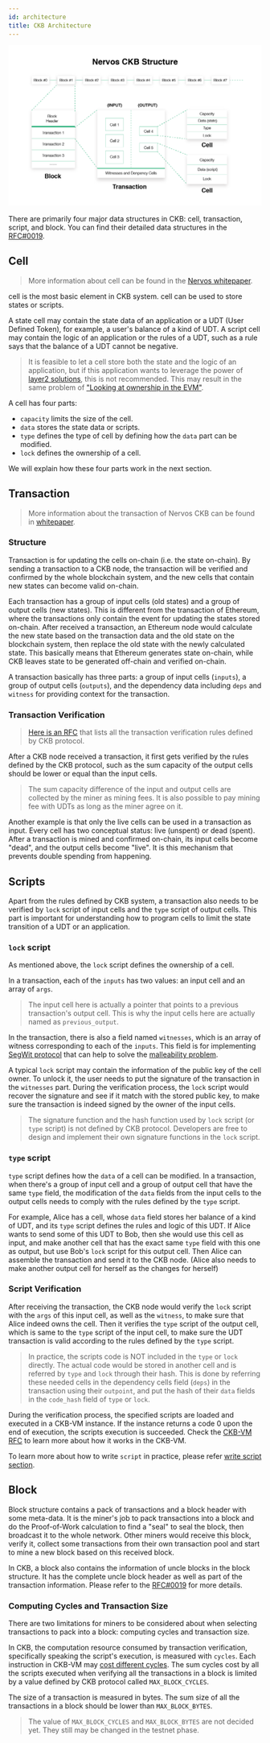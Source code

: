 ```yaml
---
id: architecture
title: CKB Architecture
---
```


![data-structure](assets/ckb-structure.png)



There are primarily four major data structures in CKB: cell, transaction, script, and block. You can find their detailed data structures in the [RFC#0019](https://github.com/nervosnetwork/rfcs/blob/master/rfcs/0019-data-structures/0019-data-structures.md).

 
## Cell

> More information about cell can be found in the [Nervos whitepaper](https://github.com/nervosnetwork/rfcs/blob/master/rfcs/0002-ckb/0002-ckb.md#42-cell).

cell is the most basic element in CKB system. cell can be used to store states or scripts. 

A state cell may contain the state data of an application or a UDT (User Defined Token), for example, a user's balance of a kind of UDT. A script cell may contain the logic of an application or the rules of a UDT, such as a rule says that the balance of a UDT cannot be negative. 

> It is feasible to let a cell store both the state and the logic of an application, but if this application wants to leverage the power of [layer2 solutions](https://github.com/Awesome-Layer-2/Awesome-Layer-2), this is not recommended. This may result in the same problem of ["Looking at ownership in the EVM"](https://medium.com/@kelvinfichter/looking-at-ownership-in-the-evm-6e6914d341d).


A cell has four parts:
* `capacity` limits the size of the cell.
* `data` stores the state data or scripts. 
* `type` defines the type of cell by defining how the `data` part can be modified. 
* `lock` defines the ownership of a cell. 

We will explain how these four parts work in the next section.

## Transaction

> More information about the transaction of Nervos CKB can be found in [whitepaper](https://github.com/nervosnetwork/rfcs/blob/master/rfcs/0002-ckb/0002-ckb.md#44-transaction).

### Structure
Transaction is for updating the cells on-chain (i.e. the state on-chain). By sending a transaction to a CKB node, the transaction will be verified and confirmed by the whole blockchain system, and the new cells that contain new states can become valid on-chain.

Each transaction has a group of input cells (old states) and a group of output cells (new states). This is different from the transaction of Ethereum, where the transactions only contain the event for updating the states stored on-chain. After received a transaction, an Ethereum node would calculate the new state based on the transaction data and the old state on the blockchain system, then replace the old state with the newly calculated state. This basically means that Ethereum generates state on-chain, while CKB leaves state to be generated off-chain and verified on-chain.

A transaction basically has three parts: a group of input cells (`inputs`),  a group of output cells (`outputs`), and the dependency data including `deps` and `witness` for providing context for the transaction.

### Transaction Verification

> [Here is an RFC](https://github.com/nervosnetwork/rfcs/pull/80) that lists all the transaction verification rules defined by CKB protocol.

After a CKB node received a transaction, it first gets verified by the rules defined by the CKB protocol, such as the sum capacity of the output cells should be lower or equal than the input cells.

> The sum capacity difference of the input and output cells are collected by the miner as mining fees. It is also possible to pay mining fee with UDTs as long as the miner agree on it.

Another example is that only the live cells can be used in a transaction as input. Every cell has two conceptual status: live (unspent) or dead (spent).  After a transaction is mined and confirmed on-chain, its input cells become "dead", and the output cells become "live". It is this mechanism that prevents double spending from happening.


## Scripts

Apart from the rules defined by CKB system, a transaction also needs to be verified by `lock` script of input cells and the `type` script of output cells. This part is important for understanding how to program cells to limit the state transition of a UDT or an application.

### `lock` script
As mentioned above, the `lock` script defines the ownership of a cell. 

In a transaction, each of the `inputs` has two values: an input cell and an array of `args`. 

> The input cell here is actually a pointer that points to a previous transaction's output cell. This is why the input cells here are actually named as `previous_output`.

In the transaction, there is also a field named `witnesses`, which is an array of witness corresponding to each of the `inputs`. This field is for implementing [SegWit protocol](https://en.bitcoin.it/wiki/Segregated_Witness) that can help to solve the [malleability problem](https://en.bitcoin.it/wiki/Transaction_malleability).

A typical `lock` script may contain the information of the public key of the cell owner. To unlock it, the user needs to put the signature of the transaction in the `witnesses` part. During the verification process, the `lock` script would recover the signature and see if it match with the stored public key, to make sure the transaction is indeed signed by the owner of the input cells.

> The signature function and the hash function used by `lock` script (or `type` script) is not defined by CKB protocol. Developers are free to design and implement their own signature functions in the `lock` script.

### `type` script

`type` script defines how the `data` of a cell can be modified. In a transaction, when there's a group of input cell and a group of output cell that have the same `type` field, the modification of the `data` fields from the input cells to the output cells needs to comply with the rules defined by the `type` script. 

For example, Alice has a cell, whose `data` field stores her balance of a kind of UDT, and its `type` script defines the rules and logic of this UDT. If Alice wants to send some of this UDT to Bob, then she would use this cell as input, and make another cell that has the exact same `type` field with this one as output, but use Bob's `lock` script for this output cell. Then Alice can assemble the transaction and send it to the CKB node. (Alice also needs to make another output cell for herself as the changes for herself) 

### Script Verification

After receiving the transaction, the CKB node would verify the `lock` script with the `args` of this input cell, as well as the `witness`, to make sure that Alice indeed owns the cell. Then it verifies the `type` script of the output cell, which is same to the `type` script of the input cell, to make sure the UDT transaction is valid according to the rules defined by the `type` script.


> In practice, the scripts code is NOT included in the `type` or `lock` directly. The actual code would be stored in another cell and is referred by `type` and `lock` through their hash. This is done by referring these needed cells in the dependency cells field (`deps`) in the transaction using their `outpoint`, and put the hash of their `data` fields in the `code_hash` field of `type` or `lock`.


During the verification process, the specified scripts are loaded and executed in a CKB-VM instance. If the instance returns a code 0 upon the end of execution, the scripts execution is succeeded. Check the [CKB-VM RFC](https://github.com/nervosnetwork/rfcs/tree/master/rfcs/0003-ckb-vm) to learn more about how it works in the CKB-VM.


To learn more about how to write `script` in practice, please refer [write script section](../dev-guide/scripts).


## Block

Block structure contains a pack of transactions and a block header with some meta-data. It is the miner's job to pack transactions into a block and do the Proof-of-Work calculation to find a "seal" to seal the block, then broadcast it to the whole network. Other miners would receive this block, verify it, collect some transactions from their own transaction pool and start to mine a new block based on this received block. 

In CKB, a block also contains the information of uncle blocks in the block structure. It has the complete uncle block header as well as part of the transaction information. Please refer to the [RFC#0019](https://github.com/nervosnetwork/rfcs/blob/master/rfcs/0019-data-structures/0019-data-structures.md#uncleblock) for more details.


### Computing Cycles and Transaction Size

There are two limitations for miners to be considered about when selecting transactions to pack into a block: computing cycles and transaction size.

In CKB, the computation resource consumed by transaction verification, specifically speaking the script's execution, is measured with `cycles`. Each instruction in CKB-VM may [cost different cycles](https://github.com/nervosnetwork/rfcs/blob/master/rfcs/0014-vm-cycle-limits/0014-vm-cycle-limits.md#instruction-cycles). The sum cycles cost by all the scripts executed when verifying all the transactions in a block is limited by a value defined by CKB protocol called `MAX_BLOCK_CYCLES`.

The size of a transaction is measured in bytes. The sum size of all the transactions in a block should be lower than `MAX_BLOCK_BYTES`.

> The value of `MAX_BLOCK_CYCLES` and `MAX_BLOCK_BYTES` are not decided yet. They still may be changed in the testnet phase.
